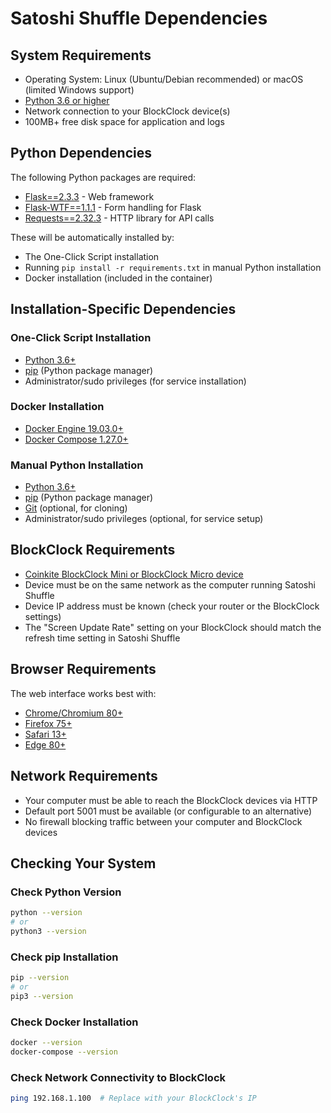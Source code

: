 # Satoshi Shuffle Dependencies

## System Requirements

- Operating System: Linux (Ubuntu/Debian recommended) or macOS (limited Windows support)
- [Python 3.6 or higher](https://www.python.org/downloads/)
- Network connection to your BlockClock device(s)
- 100MB+ free disk space for application and logs

## Python Dependencies

The following Python packages are required:
- [Flask==2.3.3](https://flask.palletsprojects.com/) - Web framework
- [Flask-WTF==1.1.1](https://flask-wtf.readthedocs.io/) - Form handling for Flask
- [Requests==2.32.3](https://requests.readthedocs.io/) - HTTP library for API calls

These will be automatically installed by:
- The One-Click Script installation
- Running `pip install -r requirements.txt` in manual Python installation
- Docker installation (included in the container)

## Installation-Specific Dependencies

### One-Click Script Installation
- [Python 3.6+](https://www.python.org/downloads/)
- [pip](https://pip.pypa.io/en/stable/installation/) (Python package manager)
- Administrator/sudo privileges (for service installation)

### Docker Installation
- [Docker Engine 19.03.0+](https://docs.docker.com/engine/install/)
- [Docker Compose 1.27.0+](https://docs.docker.com/compose/install/)

### Manual Python Installation
- [Python 3.6+](https://www.python.org/downloads/)
- [pip](https://pip.pypa.io/en/stable/installation/) (Python package manager)
- [Git](https://git-scm.com/downloads) (optional, for cloning)
- Administrator/sudo privileges (optional, for service setup)

## BlockClock Requirements

- [Coinkite BlockClock Mini or BlockClock Micro device](https://blockclock.com/)
- Device must be on the same network as the computer running Satoshi Shuffle
- Device IP address must be known (check your router or the BlockClock settings)
- The "Screen Update Rate" setting on your BlockClock should match the refresh time setting in Satoshi Shuffle

## Browser Requirements

The web interface works best with:
- [Chrome/Chromium 80+](https://www.google.com/chrome/)
- [Firefox 75+](https://www.mozilla.org/firefox/)
- [Safari 13+](https://www.apple.com/safari/)
- [Edge 80+](https://www.microsoft.com/edge)

## Network Requirements

- Your computer must be able to reach the BlockClock devices via HTTP
- Default port 5001 must be available (or configurable to an alternative)
- No firewall blocking traffic between your computer and BlockClock devices

## Checking Your System

### Check Python Version
```bash
python --version
# or
python3 --version
```

### Check pip Installation
```bash
pip --version
# or
pip3 --version
```

### Check Docker Installation
```bash
docker --version
docker-compose --version
```

### Check Network Connectivity to BlockClock
```bash
ping 192.168.1.100  # Replace with your BlockClock's IP
```